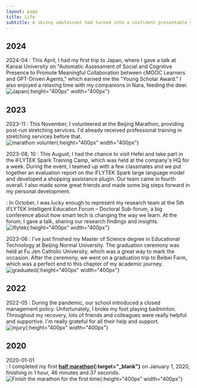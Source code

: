 ```yaml
---
layout: page
title: Life
subtitle: A skinny adolescent had turned into a confident presentable young man.
---
```



## 2024

2024-04
: This April, I had my first trip to Japan, where I gave a talk at Kansai University on "Automatic Assessment of Social and Cognitive Presence to Promote Meaningful Collaboration between cMOOC Learners and GPT-Driven Agents," which earned me the "Young Scholar Award." I also enjoyed a relaxing time with my companions in Nara, feeding the deer.       
![Japan](/assets/img/photos/2024/04/24-04-japan.png){:height="400px" width="400px"}

## 2023

2023-11
: This November, I volunteered at the Beijing Marathon, providing post-run stretching services. I'd already received professional training in stretching services before that.  
![marathon volunter](/assets/img/photos/marathon.png){:height="400px" width="400px"}


2023-08, 10
: This August, I had the chance to visit Hefei and take part in the iFLYTEK Spark Training Camp, which was held at the company's HQ for a week. During the event, I teamed up with a few classmates and we put together an evaluation report on the iFLYTEK Spark large language model and developed a shopping assistance plugin. Our team came in fourth overall. I also made some great friends and made some big steps forward in my personal development.  

: In October, I was lucky enough to represent my research team at the 5th iFLYTEK Intelligent Education Forum – Doctoral Sub-forum, a big conference about how smart tech is changing the way we learn. At the forum, I gave a talk, sharing our research findings and insights.   
![iflytek](/assets/img/photos/iflytek.png){:height="400px" width="400px"}


2023-06
: I've just finished my Master of Science degree in Educational Technology at Beijing Normal University. The graduation ceremony was held at Fu Jen Catholic University, which was a great way to mark the occasion. After the ceremony, we went on a graduation trip to Beibei Farm, which was a perfect end to this chapter of my academic journey.   
![graduated](/assets/img/photos/graduate.jpg){:height="400px" width="400px"}


## 2022

2022-05
: During the pandemic, our school introduced a closed management policy. Unfortunately, I broke my foot playing badminton. Throughout my recovery, lots of friends and colleagues were really helpful and supportive. I'm really grateful for all their help and support.  
![injury](/assets/img/photos/injury.jpg){:height="400px" width="400px"}



## 2020

2020-01-01  
: I completed my first **[half marathon](https://en.wikipedia.org/wiki/Half_marathon){:target="_blank"}** on January 1, 2020, finishing in 1 hour, 46 minutes and 37 seconds.    
![Finish the marathon for the first time](/assets/img/photos/marathon-2020-01-01.jpg){:height="400px" width="400px"}